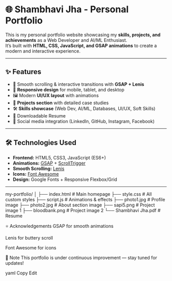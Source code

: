 # 🌐 Shambhavi Jha - Personal Portfolio

This is my personal portfolio website showcasing my **skills, projects, and achievements** as a Web Developer and AI/ML Enthusiast.  
It’s built with **HTML, CSS, JavaScript, and GSAP animations** to create a modern and interactive experience.

---

## ✨ Features

- 🚀 Smooth scrolling & interactive transitions with **GSAP + Lenis**
- 📱 **Responsive design** for mobile, tablet, and desktop
- 🖼 Modern **UI/UX layout** with animations
- 💼 **Projects section** with detailed case studies
- 🛠 **Skills showcase** (Web Dev, AI/ML, Databases, UI/UX, Soft Skills)
- 📄 Downloadable Resume
- 🔗 Social media integration (LinkedIn, GitHub, Instagram, Facebook)

---

## 🛠 Technologies Used

- **Frontend:** HTML5, CSS3, JavaScript (ES6+)
- **Animations:** [GSAP](https://greensock.com/gsap/) + [ScrollTrigger](https://greensock.com/scrolltrigger/)
- **Smooth Scrolling:** [Lenis](https://lenis.studiofreight.com/)
- **Icons:** [Font Awesome](https://fontawesome.com/)
- **Design:** Google Fonts + Responsive Flexbox/Grid

---
my-portfolio/
│
├── index.html        # Main homepage
├── style.css         # All custom styles
├── script.js         # Animations & effects
├── photo1.jpg        # Profile image
├── photo2.jpg        # About section image
├── sapi5.png         # Project image 1
├── bloodbank.png     # Project image 2
└── Shambhavi Jha.pdf # Resume

⭐ Acknowledgements
GSAP for smooth animations

Lenis for buttery scroll

Font Awesome for icons

📌 Note
This portfolio is under continuous improvement — stay tuned for updates!

yaml
Copy
Edit
